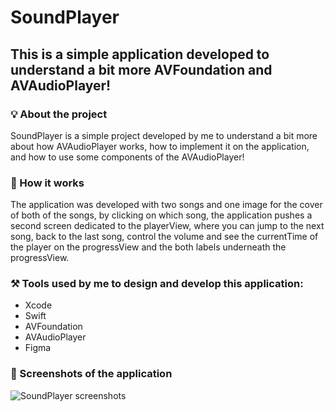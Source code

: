 # SoundPlayer

## This is a simple application developed to understand a bit more AVFoundation and AVAudioPlayer!

### 💡 About the project 

SoundPlayer is a simple project developed by me to understand a bit more about how AVAudioPlayer works, how to implement it on the application, and how to use some components of the AVAudioPlayer!

### 🧐 How it works

The application was developed with two songs and one image for the cover of both of the songs, by clicking on which song, the application pushes a second screen dedicated to the playerView, where you can jump to the next song, back to the last song, control the volume and see the currentTime of the player on the progressView and the both labels underneath the progressView. 

### ⚒️ Tools used by me to design and develop this application:

- Xcode
- Swift
- AVFoundation
- AVAudioPlayer
- Figma

### 📸 Screenshots of the application
 
![SoundPlayer screenshots](https://github.com/caiiocasttro/SoundPlayer/assets/104564732/0e86e219-3af4-4bc8-a3b6-fe4daa6e5bd9)
